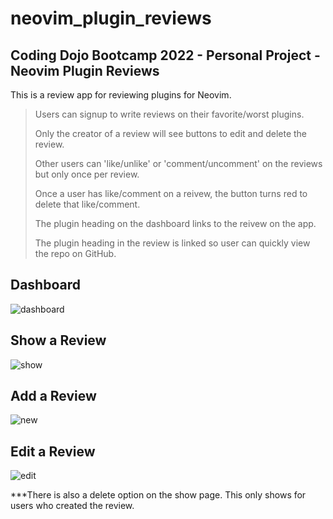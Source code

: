 # neovim_plugin_reviews

## Coding Dojo Bootcamp 2022 - Personal Project - Neovim Plugin Reviews

This is a review app for reviewing plugins for Neovim.

> Users can signup to write reviews on their favorite/worst plugins. 
>
> Only the creator of a review will see buttons to edit and delete the review.
>
> Other users can 'like/unlike' or 'comment/uncomment' on the reviews but only once per review.
>
> Once a user has like/comment on a reivew, the button turns red to delete that like/comment.
>
> The plugin heading on the dashboard links to the reivew on the app.
>
> The plugin heading in the review is linked so user can quickly view the repo on GitHub.

## Dashboard 

![dashboard](https://user-images.githubusercontent.com/99504059/183553484-e68d3a7f-195b-42b3-991a-6f702ad43b10.png)

## Show a Review 

![show](https://user-images.githubusercontent.com/99504059/183553568-b459ba5b-c4e6-4bea-aad1-b21a16aea4e3.png)

## Add a Review 

![new](https://user-images.githubusercontent.com/99504059/183553635-0cb26e37-d851-4e3c-8fc2-1389281e45b3.png)

## Edit a Review 

![edit](https://user-images.githubusercontent.com/99504059/183553705-84633ef8-90eb-44b4-bce8-56b978e00053.png)

***There is also a delete option on the show page. This only shows for users who created the review.
